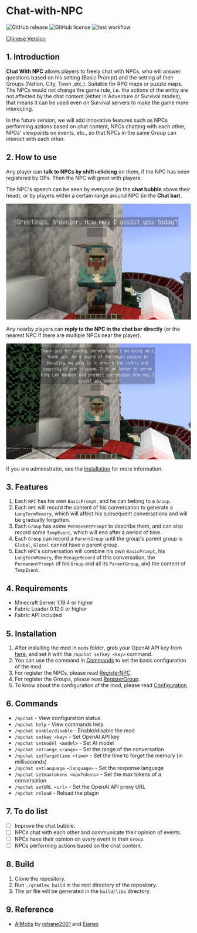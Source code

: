 # Chat-with-NPC

![GitHub release](https://img.shields.io/github/v/release/Team-Jackdaw/chat-with-NPC?include_prereleases)
![GitHub license](https://img.shields.io/github/license/Team-Jackdaw/chat-with-NPC)
![test workflow](https://github.com/Team-Jackdaw/chat-with-NPC/actions/workflows/build.yml/badge.svg)

[Chinese Version](docs/README_zh.md)

## 1. Introduction
**Chat With NPC** allows players to freely chat with NPCs, who will answer questions based on his setting (Basic Prompt) and the setting of their Groups (Nation, City, Town ,etc.). Suitable for RPG maps or puzzle maps. The NPCs would not change the game rule, i.e. the actions of the entity are not affected by the chat content (either in Adventure or Survival modes), that means it can be used even on Survival servers to make the game more interesting.

In the future version, we will add innovative features such as NPCs performing actions based on chat content, NPCs chatting with each other, NPCs' viewpoints on events, etc., so that NPCs in the same Group can interact with each other.

## 2. How to use
Any player can **talk to NPCs by shift+clicking** on them, if the NPC has been registered by OPs. Then the NPC will greet with players.

The NPC's speech can be seen by everyone (in the **chat bubble** above their head), or by players within a certain range around NPC (in the **Chat bar**). 

![image](docs/images/greeting.png)

Any nearby players can **reply to the NPC in the chat bar directly** (or the nearest NPC if there are multiple NPCs near the player).

![image](docs/images/reply.png)

If you are administrator, see the [Installation](#5-installation) for more information.

## 3. Features

1. Each `NPC` has his own `BasicPrompt`, and he can belong to a `Group`.
2. Each `NPC` will record the content of his conversation to generate a `LongTermMemory`, which will affect his subsequent conversations and will be gradually forgotten.
3. Each `Group` has some `PermanentPrompt` to describe them, and can also record some `TempEvent`, which will end after a period of time.
4. Each `Group` can record a `ParentGroup` until the group's parent group is `Global`, `Global` cannot have a parent group.
5. Each `NPC`'s conversation will combine his own `BasicPrompt`, his `LongTermMemory`, the `MeeageRecord` of this conversation, the `PermanentPrompt` of his `Group` and all its `ParentGroup`, and the content of `TempEvent`.

## 4. Requirements
- Minecraft Server 1.19.4 or higher
- Fabric Loader 0.12.0 or higher
- Fabric API included

## 5. Installation
1. After installing the mod in `mods` folder, grab your OpenAI API key from [here](https://platform.openai.com/api-keys), and set it with the `/npchat setkey <key>` command.
2. You can use the command in [Commands](#6-commands) to set the basic configuration of the mod.
3. For register the NPCs, please read [RegisterNPC](docs/RegisterNPC.md).
4. For register the Groups, please read [RegisterGroup](docs/RegisterGroup.md).
5. To know about the configuration of the mod, please read [Configuration](docs/Config.md).

## 6. Commands
- `/npchat` - View configuration status
- `/npchat help` - View commands help
- `/npchat enable/disable` - Enable/disable the mod 
- `/npchat setkey <key>` - Set OpenAI API key
- `/npchat setmodel <model>` - Set AI model
- `/npchat setrange <range>` - Set the range of the conversation
- `/npchat setforgettime <time>` - Set the time to forget the memory (in milliseconds)
- `/npchat setlanguage <language>` - Set the response language
- `/npchat setmaxtokens <maxTokens>` - Set the max tokens of a conversation
- `/npchat setURL <url>` - Set the OpenAI API proxy URL
- `/npchat reload` - Reload the plugin

## 7. To do list

- [ ] Improve the chat bubble.
- [ ] NPCs chat with each other and communicate their opinion of events.
- [ ] NPCs have their opinion on every event in their `Group`.
- [ ] NPCs performing actions based on the chat content.

## 8. Build

1. Clone the repository.
2. Run `./gradlew build` in the root directory of the repository.
3. The jar file will be generated in the `build/libs` directory.

## 9. Reference
- [AIMobs](https://github.com/rebane2001/aimobs) by [rebane2001](https://github.com/rebane2001) and [Eianex](https://github.com/Eianex)
